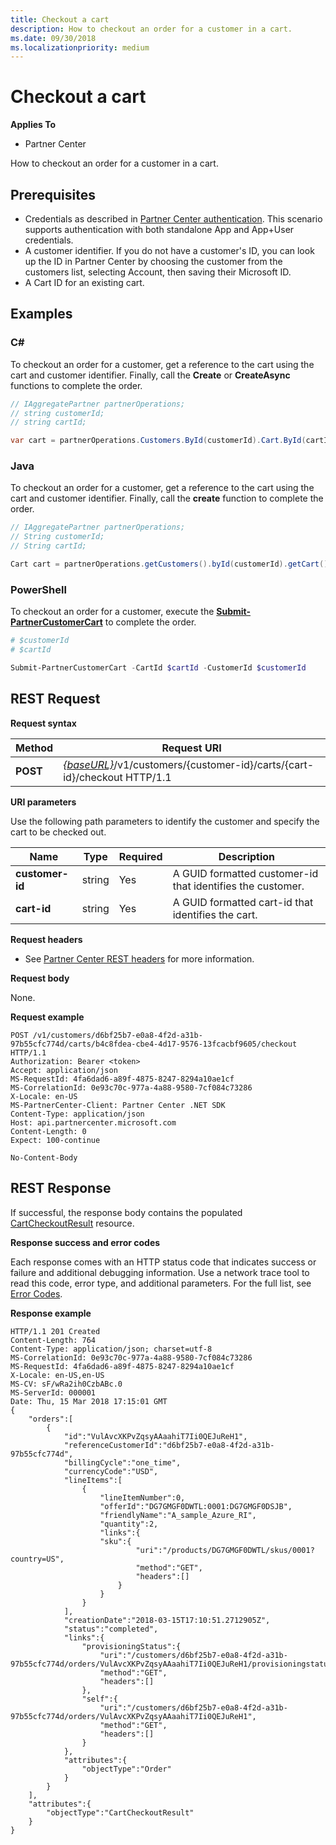 ```yaml
---
title: Checkout a cart
description: How to checkout an order for a customer in a cart.
ms.date: 09/30/2018
ms.localizationpriority: medium
---
```


# Checkout a cart

**Applies To**

-   Partner Center

How to checkout an order for a customer in a cart. 

## <span id="Prerequisites"></span><span id="prerequisites"></span><span id="PREREQUISITES"></span>Prerequisites

-   Credentials as described in [Partner Center authentication](partner-center-authentication.md). This scenario supports authentication with both standalone App and App+User credentials.
-   A customer identifier. If you do not have a customer's ID, you can look up the ID in Partner Center by choosing the customer from the customers list, selecting Account, then saving their Microsoft ID.
-   A Cart ID for an existing cart.

## <span id="Examples"></span><span id="examples"><span id="EXAMPLES"></span>Examples

### C#

To checkout an order for a customer, get a reference to the cart using the cart and customer identifier. Finally, call the **Create** or **CreateAsync** functions to complete the order. 

```csharp
// IAggregatePartner partnerOperations;
// string customerId;
// string cartId;

var cart = partnerOperations.Customers.ById(customerId).Cart.ById(cartId).Checkout();
```

### Java 

To checkout an order for a customer, get a reference to the cart using the cart and customer identifier. Finally, call the **create** function to complete the order. 

```java
// IAggregatePartner partnerOperations;
// String customerId;
// String cartId;

Cart cart = partnerOperations.getCustomers().byId(customerId).getCart().byId(cartId).checkout();
```

### PowerShell

To checkout an order for a customer, execute the [**Submit-PartnerCustomerCart**](https://github.com/Microsoft/Partner-Center-PowerShell/blob/master/docs/help/Submit-PartnerCustomerCart.md) to complete the order.

```powershell
# $customerId
# $cartId

Submit-PartnerCustomerCart -CartId $cartId -CustomerId $customerId
```

## <span id="REST_Request"></span><span id="rest_request"></span><span id="REST_REQUEST"></span>REST Request

**Request syntax**

| Method   | Request URI                                                                                                 |
|----------|-------------------------------------------------------------------------------------------------------------|
| **POST** | [*{baseURL}*](partner-center-rest-urls.md)/v1/customers/{customer-id}/carts/{cart-id}/checkout HTTP/1.1     |

**URI parameters**

Use the following path parameters to identify the customer and specify the cart to be checked out.

| Name            | Type     | Required | Description                                                            |
|-----------------|----------|----------|------------------------------------------------------------------------|
| **customer-id** | string   | Yes      | A GUID formatted customer-id that identifies the customer.             |
| **cart-id**     | string   | Yes      | A GUID formatted cart-id that identifies the cart.                     |


**Request headers**

-   See [Partner Center REST headers](headers.md) for more information.

**Request body**

None.

**Request example**

```http
POST /v1/customers/d6bf25b7-e0a8-4f2d-a31b-97b55cfc774d/carts/b4c8fdea-cbe4-4d17-9576-13fcacbf9605/checkout HTTP/1.1
Authorization: Bearer <token>
Accept: application/json
MS-RequestId: 4fa6dad6-a89f-4875-8247-8294a10ae1cf
MS-CorrelationId: 0e93c70c-977a-4a88-9580-7cf084c73286
X-Locale: en-US
MS-PartnerCenter-Client: Partner Center .NET SDK
Content-Type: application/json
Host: api.partnercenter.microsoft.com
Content-Length: 0
Expect: 100-continue

No-Content-Body
```

## <span id="Response"></span><span id="response"></span><span id="RESPONSE"></span>REST Response

If successful, the response body contains the populated [CartCheckoutResult](cart.md#cartcheckoutresult) resource.

**Response success and error codes**

Each response comes with an HTTP status code that indicates success or failure and additional debugging information. Use a network trace tool to read this code, error type, and additional parameters. For the full list, see [Error Codes](error-codes.md).

**Response example**

```http
HTTP/1.1 201 Created
Content-Length: 764
Content-Type: application/json; charset=utf-8
MS-CorrelationId: 0e93c70c-977a-4a88-9580-7cf084c73286
MS-RequestId: 4fa6dad6-a89f-4875-8247-8294a10ae1cf
X-Locale: en-US,en-US
MS-CV: sF/wRa2ih0CzbABc.0
MS-ServerId: 000001
Date: Thu, 15 Mar 2018 17:15:01 GMT
{  
    "orders":[  
        {  
            "id":"VulAvcXKPvZqsyAAaahiT7Ii0QEJuReH1",
            "referenceCustomerId":"d6bf25b7-e0a8-4f2d-a31b-97b55cfc774d",
            "billingCycle":"one_time",
            "currencyCode":"USD",
            "lineItems":[  
                {  
                    "lineItemNumber":0,
                    "offerId":"DG7GMGF0DWTL:0001:DG7GMGF0DSJB",
                    "friendlyName":"A_sample_Azure_RI",
                    "quantity":2,
                    "links":{  
                    "sku":{  
                            "uri":"/products/DG7GMGF0DWTL/skus/0001?country=US",
                            "method":"GET",
                            "headers":[]
                        }
                    }
                }
            ],
            "creationDate":"2018-03-15T17:10:51.2712905Z",
            "status":"completed",
            "links":{  
                "provisioningStatus":{  
                    "uri":"/customers/d6bf25b7-e0a8-4f2d-a31b-97b55cfc774d/orders/VulAvcXKPvZqsyAAaahiT7Ii0QEJuReH1/provisioningstatus",
                    "method":"GET",
                    "headers":[]
                },
                "self":{  
                    "uri":"/customers/d6bf25b7-e0a8-4f2d-a31b-97b55cfc774d/orders/VulAvcXKPvZqsyAAaahiT7Ii0QEJuReH1",
                    "method":"GET",
                    "headers":[]
                }
            },
            "attributes":{  
                "objectType":"Order"
            }
        }
    ],
    "attributes":{  
        "objectType":"CartCheckoutResult"
    }
}
```
